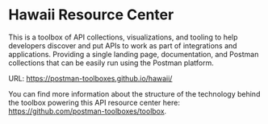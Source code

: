 # Hawaii Resource Center
This is a toolbox of API collections, visualizations, and tooling to help developers discover and put APIs to work as part of integrations and applications. Providing a single landing page, documentation, and Postman collections that can be easily run using the Postman platform.

URL: https://postman-toolboxes.github.io/hawaii/

You can find more information about the structure of the technology behind the toolbox powering this API resource center here: https://github.com/postman-toolboxes/toolbox.
